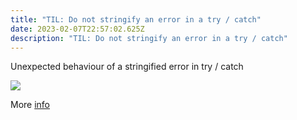 ```yaml
---
title: "TIL: Do not stringify an error in a try / catch"
date: 2023-02-07T22:57:02.625Z
description: "TIL: Do not stringify an error in a try / catch"
---
```

Unexpected behaviour of a stringified error in try / catch

![](/img/screenshot-2022-10-06-at-14.02.22.png)

M﻿ore [info](https://stackoverflow.com/questions/18391212/is-it-not-possible-to-stringify-an-error-using-json-stringify)